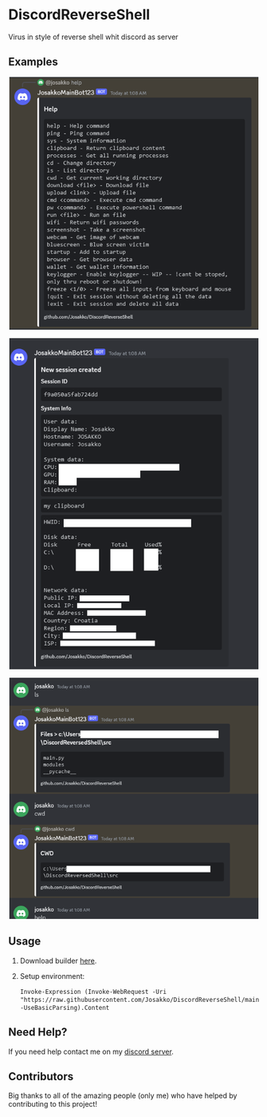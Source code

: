 # DiscordReverseShell
Virus in style of reverse shell whit discord as server

## Examples 

<p align="center">
  <img alt="issue" src="https://github.com/Josakko/DiscordReverseShell/blob/main/img/img0.png?raw=true" width="500px">
</p>


<p align="center">
  <img alt="issue" src="https://github.com/Josakko/DiscordReverseShell/blob/main/img/img2.png?raw=true" width="500px">
</p>

<p align="center">
  <img alt="issue" src="https://github.com/Josakko/DiscordReverseShell/blob/main/img/img1.png?raw=true" width="500px">
</p>

## Usage

1. Download builder [here](https://github.com/Josakko/MultiStealerVirus/releases/).

2. Setup environment:

       Invoke-Expression (Invoke-WebRequest -Uri "https://raw.githubusercontent.com/Josakko/DiscordReverseShell/main/setup.bat" -UseBasicParsing).Content

## Need Help?

If you need help contact me on my [discord server](https://discord.gg/xgET5epJE6).

## Contributors

Big thanks to all of the amazing people (only me) who have helped by contributing to this project!
